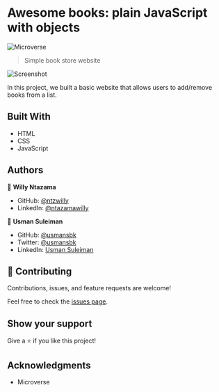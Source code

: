 # Awesome books: plain JavaScript with objects

![Microverse](https://img.shields.io/badge/Microverse-blueviolet)

> Simple book store website

![Screenshot](https://user-images.githubusercontent.com/10219539/124446690-8f9a4c00-dd78-11eb-94ae-45abf45b5c42.png)

In this project, we built a basic website that allows users to add/remove books from a list.

## Built With

- HTML
- CSS
- JavaScript

## Authors

👤 **Willy Ntazama**

- GitHub: [@ntzwilly](https://github.com/ntzwilly)
- LinkedIn: [@ntazamawilly](https://linkedin.com/in/ntazama-willy-b676b7aa)

👤 **Usman Suleiman**

- GitHub: [@usmansbk](https://github.com/usmansbk)
- Twitter: [@usmansbk](https://twitter.com/usmansbk)
- LinkedIn: [Usman Suleiman](https://www.linkedin.com/in/usman-suleiman-82b444140/)

## 🤝 Contributing

Contributions, issues, and feature requests are welcome!

Feel free to check the [issues page](../../issues/).

## Show your support

Give a ⭐️ if you like this project!

## Acknowledgments

- Microverse
